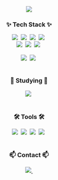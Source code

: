 <!-- ## Hi there 👋 -->

<!--
**Kaylee24/Kaylee24** is a ✨ _special_ ✨ repository because its `README.md` (this file) appears on your GitHub profile.

Here are some ideas to get you started:

- 🔭 I’m currently working on ...
- 🌱 I’m currently learning ...
- 👯 I’m looking to collaborate on ...
- 🤔 I’m looking for help with ...
- 💬 Ask me about ...
- 📫 How to reach me: ...
- 😄 Pronouns: ...
- ⚡ Fun fact: ...
-->

<!--타이틀 부분-->
<div align="center">
  <img src="https://capsule-render.vercel.app/api?type=venom&color=0:FFB0DD,100:FF2C97&height=300&section=header&text=Songhee's%20Github&fontColor=171036&fontSize=75&stroke=FF84C6&desc=Frontend%20Developer&descSize=30&descAlign=80" />
</div>

<!-- <h3 align="center">⚡ Frontend Developer ⚡</h3> -->

<!--내용 부분-->
<h3 align="center">✨ Tech Stack ✨</h3>
<div align="center">
  <img src="https://img.shields.io/badge/react-20232a.svg?style=for-the-badge&logo=react&logoColor=61DAFB" />&nbsp
  <img src="https://img.shields.io/badge/typescript-%23007ACC.svg?style=for-the-badge&logo=typescript&logoColor=white" />&nbsp
  <img src="https://img.shields.io/badge/javascript-F7DF1E.svg?style=for-the-badge&logo=javascript&logoColor=20232a" />&nbsp
  <img src="https://img.shields.io/badge/html5-E34F26.svg?style=for-the-badge&logo=html5&logoColor=white" />&nbsp
</div>

<div align="center">
  <img src="https://img.shields.io/badge/MUI-%230081CB.svg?style=for-the-badge&logo=mui&logoColor=white" />&nbsp
  <img src="https://img.shields.io/badge/chakra-%234ED1C5.svg?style=for-the-badge&logo=chakraui&logoColor=white" />&nbsp
  <img src="https://img.shields.io/badge/css3-1572B6.svg?style=for-the-badge&logo=css3&logoColor=white" />&nbsp
</div>

<br>

<div align="center">
  <img src="https://img.shields.io/badge/python-3670A0?style=for-the-badge&logo=python&logoColor=ffdd54" />&nbsp
  <img src="https://img.shields.io/badge/java-%23ED8B00.svg?style=for-the-badge&logo=openjdk&logoColor=white" />&nbsp
</div>

<br>

<h3 align="center">🌱 Studying 🌱</h3>
<div align="center">
  <img src="https://img.shields.io/badge/spring-%236DB33F.svg?style=for-the-badge&logo=spring&logoColor=white" />&nbsp
</div>

<br>

<h3 align="center">🛠 Tools 🛠</h3>
<div align="center">
  <img src="https://img.shields.io/badge/git-F05033.svg?style=for-the-badge&logo=git&logoColor=white" />&nbsp
  <img src="https://img.shields.io/badge/github-181717.svg?style=for-the-badge&logo=github&logoColor=white" />&nbsp
  <img src="https://img.shields.io/badge/Notion-F3F3F3.svg?style=for-the-badge&logo=notion&logoColor=black" />&nbsp
  <img src="https://img.shields.io/badge/figma-F24E1E.svg?style=for-the-badge&logo=figma&logoColor=white" />&nbsp
</div>

<br>

<!--   <img src="https://img.shields.io/badge/VSCode-2C2C32.svg?style=for-the-badge&logo=visual-studio-code&logoColor=22ABF3" />&nbsp -->

<h3 align="center">📫 Contact 📫</h3>
<div align="center">
  <a href="mailto:kkbuh2@gmail.com">
    <img
      src="https://img.shields.io/badge/kkbuh2@gmail.com-D14836?style=for-the-badge&logo=gmail&logoColor=white"/>&nbsp
  </a>
</div>

<br>
<br>
